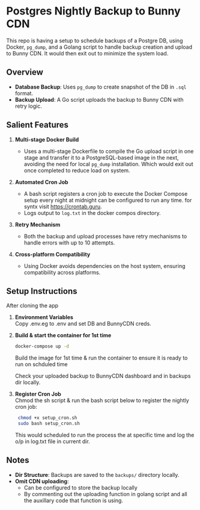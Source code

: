 # Postgres Nightly Backup to Bunny CDN

This repo is having a setup to schedule backups of a Postgre DB, using Docker, `pg_dump`, and a Golang script to handle backup creation and upload to Bunny CDN. It would then exit out to minimize the system load.

## Overview

- **Database Backup**: Uses `pg_dump` to create  snapshot of the DB in `.sql` format.
- **Backup Upload**: A Go script uploads the backup to Bunny CDN with retry logic.

## Salient Features

1. **Multi-stage Docker Build**  
   - Uses a multi-stage Dockerfile to compile the Go upload script in one stage and transfer it to a PostgreSQL-based image in the next, avoiding the need for local `pg_dump` installation. Which would exit out once completed to reduce load on system.
   
2. **Automated Cron Job**  
   - A bash script registers a cron job to execute the Docker Compose setup every night at midnight can be configured to run any time. for syntx visit https://crontab.guru.
   - Logs output to `log.txt` in the docker compos directory.

3. **Retry Mechanism**  
   - Both the backup and upload processes have retry mechanisms to handle errors with up to 10 attempts.

4. **Cross-platform Compatibility**  
   - Using Docker avoids dependencies on the host system, ensuring compatibility across platforms.

## Setup Instructions
After cloning the app
1. **Environment Variables**  
   Copy .env.eg to .env and set DB and BunnyCDN creds.
2. **Build & start the container for 1st time**
    ```bash
    docker-compose up -d
    ```
    Build the image for 1st time & run the container to ensure it is ready to run on schduled time 
    
    Check your uploaded backup to BunnyCDN dashboard and in backups dir locally.
2. **Register Cron Job**  
   Chmod the sh script & run the bash script below to register the nightly cron job:
   ```bash
    chmod +x setup_cron.sh
    sudo bash setup_cron.sh
   ```
   This would scheduled to run the process the at specific time and log the o/p in log.txt file in current dir.

## Notes

- **Dir Structure**: Backups are saved to the `backups/` directory locally.
- **Omit CDN uploading**: 
    - Can be configured to store the backup locally
    - By commenting out the uploading function in golang script and all the auxillary code that function is using.